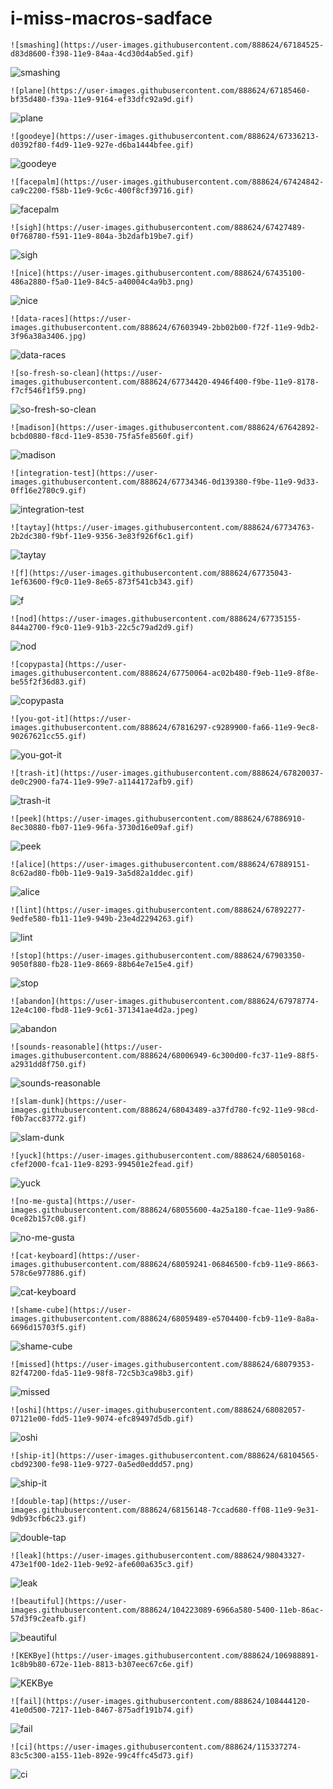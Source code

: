 # i-miss-macros-sadface

`![smashing](https://user-images.githubusercontent.com/888624/67184525-d83d8600-f398-11e9-84aa-4cd30d4ab5ed.gif)`

![smashing](https://user-images.githubusercontent.com/888624/67184525-d83d8600-f398-11e9-84aa-4cd30d4ab5ed.gif)

`![plane](https://user-images.githubusercontent.com/888624/67185460-bf35d480-f39a-11e9-9164-ef33dfc92a9d.gif)`

![plane](https://user-images.githubusercontent.com/888624/67185460-bf35d480-f39a-11e9-9164-ef33dfc92a9d.gif)

`![goodeye](https://user-images.githubusercontent.com/888624/67336213-d0392f80-f4d9-11e9-927e-d6ba1444bfee.gif)`

![goodeye](https://user-images.githubusercontent.com/888624/67336213-d0392f80-f4d9-11e9-927e-d6ba1444bfee.gif)

`![facepalm](https://user-images.githubusercontent.com/888624/67424842-ca9c2200-f58b-11e9-9c6c-400f8cf39716.gif)`

![facepalm](https://user-images.githubusercontent.com/888624/67424842-ca9c2200-f58b-11e9-9c6c-400f8cf39716.gif)

`![sigh](https://user-images.githubusercontent.com/888624/67427489-0f768780-f591-11e9-804a-3b2dafb19be7.gif)`

![sigh](https://user-images.githubusercontent.com/888624/67427489-0f768780-f591-11e9-804a-3b2dafb19be7.gif)

`![nice](https://user-images.githubusercontent.com/888624/67435100-486a2880-f5a0-11e9-84c5-a40004c4a9b3.png)`

![nice](https://user-images.githubusercontent.com/888624/67435100-486a2880-f5a0-11e9-84c5-a40004c4a9b3.png)

`![data-races](https://user-images.githubusercontent.com/888624/67603949-2bb02b00-f72f-11e9-9db2-3f96a38a3406.jpg)`

![data-races](https://user-images.githubusercontent.com/888624/67603949-2bb02b00-f72f-11e9-9db2-3f96a38a3406.jpg)

`![so-fresh-so-clean](https://user-images.githubusercontent.com/888624/67734420-4946f400-f9be-11e9-8178-f7cf546f1f59.png)`

![so-fresh-so-clean](https://user-images.githubusercontent.com/888624/67734420-4946f400-f9be-11e9-8178-f7cf546f1f59.png)

`![madison](https://user-images.githubusercontent.com/888624/67642892-bcbd0880-f8cd-11e9-8530-75fa5fe8560f.gif)`

![madison](https://user-images.githubusercontent.com/888624/67642892-bcbd0880-f8cd-11e9-8530-75fa5fe8560f.gif)

`![integration-test](https://user-images.githubusercontent.com/888624/67734346-0d139380-f9be-11e9-9d33-0ff16e2780c9.gif)`

![integration-test](https://user-images.githubusercontent.com/888624/67734346-0d139380-f9be-11e9-9d33-0ff16e2780c9.gif)

`![taytay](https://user-images.githubusercontent.com/888624/67734763-2b2dc380-f9bf-11e9-9356-3e83f926f6c1.gif)`

![taytay](https://user-images.githubusercontent.com/888624/67734763-2b2dc380-f9bf-11e9-9356-3e83f926f6c1.gif)

`![f](https://user-images.githubusercontent.com/888624/67735043-1ef63600-f9c0-11e9-8e65-873f541cb343.gif)`

![f](https://user-images.githubusercontent.com/888624/67735043-1ef63600-f9c0-11e9-8e65-873f541cb343.gif)

`![nod](https://user-images.githubusercontent.com/888624/67735155-844a2700-f9c0-11e9-91b3-22c5c79ad2d9.gif)`

![nod](https://user-images.githubusercontent.com/888624/67735155-844a2700-f9c0-11e9-91b3-22c5c79ad2d9.gif)

`![copypasta](https://user-images.githubusercontent.com/888624/67750064-ac02b480-f9eb-11e9-8f8e-be55f2f36d83.gif)`

![copypasta](https://user-images.githubusercontent.com/888624/67750064-ac02b480-f9eb-11e9-8f8e-be55f2f36d83.gif)

`![you-got-it](https://user-images.githubusercontent.com/888624/67816297-c9289900-fa66-11e9-9ec8-90267621cc55.gif)`

![you-got-it](https://user-images.githubusercontent.com/888624/67816297-c9289900-fa66-11e9-9ec8-90267621cc55.gif)

`![trash-it](https://user-images.githubusercontent.com/888624/67820037-de0c2900-fa74-11e9-99e7-a1144172afb9.gif)`

![trash-it](https://user-images.githubusercontent.com/888624/67820037-de0c2900-fa74-11e9-99e7-a1144172afb9.gif)

`![peek](https://user-images.githubusercontent.com/888624/67886910-8ec30880-fb07-11e9-96fa-3730d16e09af.gif)`

![peek](https://user-images.githubusercontent.com/888624/67886910-8ec30880-fb07-11e9-96fa-3730d16e09af.gif)

`![alice](https://user-images.githubusercontent.com/888624/67889151-8c62ad80-fb0b-11e9-9a19-3a5d82a1ddec.gif)`

![alice](https://user-images.githubusercontent.com/888624/67889151-8c62ad80-fb0b-11e9-9a19-3a5d82a1ddec.gif)

`![lint](https://user-images.githubusercontent.com/888624/67892277-9edfe580-fb11-11e9-949b-23e4d2294263.gif)`

![lint](https://user-images.githubusercontent.com/888624/67892277-9edfe580-fb11-11e9-949b-23e4d2294263.gif)

`![stop](https://user-images.githubusercontent.com/888624/67903350-9050f880-fb28-11e9-8669-88b64e7e15e4.gif)`

![stop](https://user-images.githubusercontent.com/888624/67903350-9050f880-fb28-11e9-8669-88b64e7e15e4.gif)

`![abandon](https://user-images.githubusercontent.com/888624/67978774-12e4c100-fbd8-11e9-9c61-371341ae4d2a.jpeg)`

![abandon](https://user-images.githubusercontent.com/888624/67978774-12e4c100-fbd8-11e9-9c61-371341ae4d2a.jpeg)

`![sounds-reasonable](https://user-images.githubusercontent.com/888624/68006949-6c300d00-fc37-11e9-88f5-a2931dd8f750.gif)`

![sounds-reasonable](https://user-images.githubusercontent.com/888624/68006949-6c300d00-fc37-11e9-88f5-a2931dd8f750.gif)

`![slam-dunk](https://user-images.githubusercontent.com/888624/68043489-a37fd780-fc92-11e9-98cd-f0b7acc83772.gif)`

![slam-dunk](https://user-images.githubusercontent.com/888624/68043489-a37fd780-fc92-11e9-98cd-f0b7acc83772.gif)

`![yuck](https://user-images.githubusercontent.com/888624/68050168-cfef2000-fca1-11e9-8293-994501e2fead.gif)`

![yuck](https://user-images.githubusercontent.com/888624/68050168-cfef2000-fca1-11e9-8293-994501e2fead.gif)

`![no-me-gusta](https://user-images.githubusercontent.com/888624/68055600-4a25a180-fcae-11e9-9a86-0ce82b157c08.gif)`

![no-me-gusta](https://user-images.githubusercontent.com/888624/68055600-4a25a180-fcae-11e9-9a86-0ce82b157c08.gif)

`![cat-keyboard](https://user-images.githubusercontent.com/888624/68059241-06846500-fcb9-11e9-8663-578c6e977886.gif)`

![cat-keyboard](https://user-images.githubusercontent.com/888624/68059241-06846500-fcb9-11e9-8663-578c6e977886.gif)

`![shame-cube](https://user-images.githubusercontent.com/888624/68059489-e5704400-fcb9-11e9-8a8a-6696d15703f5.gif)`

![shame-cube](https://user-images.githubusercontent.com/888624/68059489-e5704400-fcb9-11e9-8a8a-6696d15703f5.gif)

`![missed](https://user-images.githubusercontent.com/888624/68079353-82f47200-fda5-11e9-98f8-72c5b3ca98b3.gif)`

![missed](https://user-images.githubusercontent.com/888624/68079353-82f47200-fda5-11e9-98f8-72c5b3ca98b3.gif)

`![oshi](https://user-images.githubusercontent.com/888624/68082057-07121e00-fdd5-11e9-9074-efc89497d5db.gif)`

![oshi](https://user-images.githubusercontent.com/888624/68082057-07121e00-fdd5-11e9-9074-efc89497d5db.gif)

`![ship-it](https://user-images.githubusercontent.com/888624/68104565-cbd92300-fe98-11e9-9727-0a5ed0eddd57.png)`

![ship-it](https://user-images.githubusercontent.com/888624/68104565-cbd92300-fe98-11e9-9727-0a5ed0eddd57.png)

`![double-tap](https://user-images.githubusercontent.com/888624/68156148-7ccad680-ff08-11e9-9e31-9db93cfb6c23.gif)`

![double-tap](https://user-images.githubusercontent.com/888624/68156148-7ccad680-ff08-11e9-9e31-9db93cfb6c23.gif)

`![leak](https://user-images.githubusercontent.com/888624/98043327-473e1f00-1de2-11eb-9e92-afe600a635c3.gif)`

![leak](https://user-images.githubusercontent.com/888624/98043327-473e1f00-1de2-11eb-9e92-afe600a635c3.gif)

`![beautiful](https://user-images.githubusercontent.com/888624/104223089-6966a580-5400-11eb-86ac-57d3f9c2eafb.gif)`

![beautiful](https://user-images.githubusercontent.com/888624/104223089-6966a580-5400-11eb-86ac-57d3f9c2eafb.gif)

`![KEKBye](https://user-images.githubusercontent.com/888624/106988891-1c8b9b80-672e-11eb-8813-b307eec67c6e.gif)`

![KEKBye](https://user-images.githubusercontent.com/888624/106988891-1c8b9b80-672e-11eb-8813-b307eec67c6e.gif)

`![fail](https://user-images.githubusercontent.com/888624/108444120-41e0d500-7217-11eb-8467-875adf191b74.gif)`

![fail](https://user-images.githubusercontent.com/888624/108444120-41e0d500-7217-11eb-8467-875adf191b74.gif)

`![ci](https://user-images.githubusercontent.com/888624/115337274-83c5c300-a155-11eb-892e-99c4ffc45d73.gif)`

![ci](https://user-images.githubusercontent.com/888624/115337274-83c5c300-a155-11eb-892e-99c4ffc45d73.gif)
